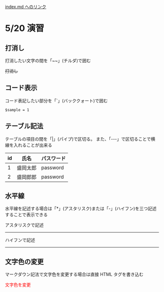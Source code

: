 [index.md へのリンク](./index.md)

# 5/20 演習

## 打消し

打消したい文字の間を「~~」(チルダ)で囲む

~~打消し~~

## コード表示

コード表記したい部分を「`」(バッククォート)で囲む

`$sample = 1`

## テーブル記法

テーブルの項目の間を「|」(パイプ)で区切る。
また、「---」で区切ることで横線を入れることが出来る

| id  | 氏名     | パスワード |
| --- | -------- | ---------- |
| 1   | 盛岡太郎 | password   |
| 2   | 盛岡郎郎 | password   |

## 水平線

水平線を記述する場合は「\*」(アスタリスク)または「-」(ハイフン)を三つ記述することで表示できる

アスタリスクで記述

---

ハイフンで記述

---

## 文字色の変更

マークダウン記法で文字色を変更する場合は直接 HTML タグを書き込む

<font style=color:red>文字色を変更<font>
